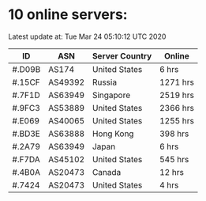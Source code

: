 # 10 online servers:

Latest update at: Tue Mar 24 05:10:12 UTC 2020

| ID | ASN | Server Country | Online |
| -- | --- | -------------- | ------ |
| #.D09B | AS174 | United States | 6 hrs |
| #.15CF | AS49392 | Russia | 1271 hrs |
| #.7F1D | AS63949 | Singapore | 2519 hrs |
| #.9FC3 | AS53889 | United States | 2366 hrs |
| #.E069 | AS40065 | United States | 1255 hrs |
| #.BD3E | AS63888 | Hong Kong | 398 hrs |
| #.2A79 | AS63949 | Japan | 6 hrs |
| #.F7DA | AS45102 | United States | 545 hrs |
| #.4B0A | AS20473 | Canada | 12 hrs |
| #.7424 | AS20473 | United States | 4 hrs |

